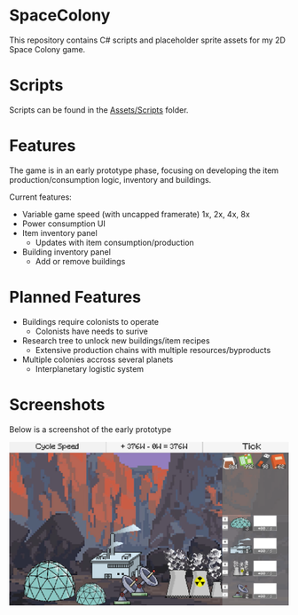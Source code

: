 # SpaceColony

This repository contains C# scripts and placeholder sprite assets for my 2D Space Colony game.


# Scripts

Scripts can be found in the [Assets/Scripts](./Assets/Scripts) folder. 

# Features

The game is in an early prototype phase, focusing on developing the item production/consumption logic, inventory and buildings.

Current features:
- Variable game speed (with uncapped framerate) 1x, 2x, 4x, 8x
- Power consumption UI
- Item inventory panel
    - Updates with item consumption/production
- Building inventory panel 
    - Add or remove buildings

# Planned Features

- Buildings require colonists to operate
    - Colonists have needs to surive
- Research tree to unlock new buildings/item recipes
    - Extensive production chains with multiple resources/byproducts
- Multiple colonies accross several planets
    - Interplanetary logistic system

# Screenshots

Below is a screenshot of the early prototype

![](./Screenshots/SpaceColony2D.PNG)
